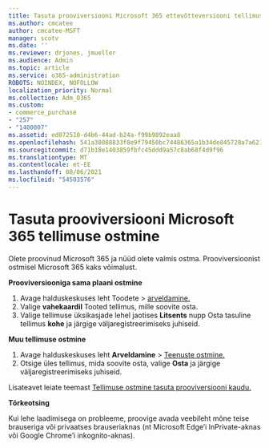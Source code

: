 ```yaml
---
title: Tasuta prooviversiooni Microsoft 365 ettevõtteversiooni tellimuse ostmine
ms.author: cmcatee
author: cmcatee-MSFT
manager: scotv
ms.date: ''
ms.reviewer: drjones, jmueller
ms.audience: Admin
ms.topic: article
ms.service: o365-administration
ROBOTS: NOINDEX, NOFOLLOW
localization_priority: Normal
ms.collection: Adm_O365
ms.custom:
- commerce_purchase
- "257"
- "1400007"
ms.assetid: ed072510-d4b6-44ad-b24a-f99b9892eaa8
ms.openlocfilehash: 541a38088833f8e9f79450bc74486365a1b34de845728a7a621a8f21e67cd162
ms.sourcegitcommit: d71b18e1403859fbfc45ddd9a57c8ab68f4d9f96
ms.translationtype: MT
ms.contentlocale: et-EE
ms.lasthandoff: 08/06/2021
ms.locfileid: "54503576"
---
```

# <a name="buy-a-subscription-to-microsoft-365-from-your-free-trial"></a>Tasuta prooviversiooni Microsoft 365 tellimuse ostmine

Olete proovinud Microsoft 365 ja nüüd olete valmis ostma. Prooviversioonist ostmisel Microsoft 365 kaks võimalust.
  
 **Prooviversiooniga sama plaani ostmine**
  
1. Avage halduskeskuses leht  Toodete \> [arveldamine.](https://go.microsoft.com/fwlink/p/?linkid=842054)
2. Valige **vahekaardil** Tooted tellimus, mille soovite osta.
3. Valige tellimuse üksikasjade lehel jaotises **Litsents** nupp Osta tasuline tellimus **kohe** ja järgige väljaregistreerimiseks juhiseid.
 
**Muu tellimuse ostmine**
  
1. Avage halduskeskuses leht **Arveldamine** \> [Teenuste ostmine.](https://go.microsoft.com/fwlink/p/?linkid=868433)
2. Otsige üles tellimus, mida soovite osta, valige **Osta** ja järgige väljaregistreerimiseks juhiseid.

Lisateavet leiate teemast [Tellimuse ostmine tasuta prooviversiooni kaudu.](/microsoft-365/commerce/try-or-buy-microsoft-365#buy-a-subscription-from-your-free-trial)

**Tõrkeotsing**

Kui lehe laadimisega on probleeme, proovige avada veebileht mõne teise brauseriga või privaatses brauseriaknas (nt Microsoft Edge’i InPrivate-aknas või Google Chrome’i inkognito-aknas).